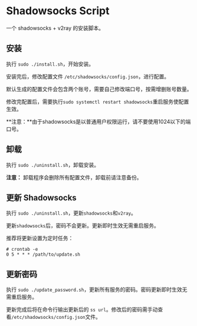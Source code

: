 # Shadowsocks Script

一个 shadowsocks + v2ray 的安装脚本。

## 安装

执行 `sudo ./install.sh`，开始安装。

安装完后，修改配置文件 `/etc/shadowsocks/config.json`，进行配置。

默认生成的配置文件会包含两个账号，需要自己修改端口号，按需增删账号数量。

修改完配置后，需要执行`sudo systemctl restart shadowsocks`重启服务使配置生效。

**注意：**由于shadowsocks是以普通用户权限运行，请不要使用1024以下的端口号。

## 卸载

执行 `sudo ./uninstall.sh`，卸载安装。

**注意：** 卸载程序会删除所有配置文件，卸载前请注意备份。


## 更新 Shadowsocks

执行 `sudo ./uninstall.sh`，更新`shadowsocks`和`v2ray`。

更新`shadowsocks`后，密码不会更新。更新即时生效无需重启服务。

推荐将更新设置为定时任务：

```
# crontab -e
0 5 * * * /path/to/update.sh
```



## 更新密码

执行 `sudo ./update_password.sh`，更新所有服务的密码。密码更新即时生效无需重启服务。

更新完成后将在命令行输出更新后的 `ss url`。修改后的密码需手动查看`/etc/shadowsocks/config.json`文件。